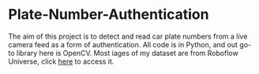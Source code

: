 # Plate-Number-Authentication
The aim of this project is to detect and read car plate numbers from a live camera feed as a form of authentication. All code is in Python, and out go-to library here is OpenCV. 
Most iages of my dataset are from Roboflow Universe, click [here](https://universe.roboflow.com/car-plate-number-detection/alphanumeric-character-detection) to access it.
